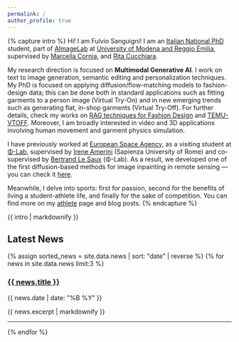 ```yaml
---
permalink: /
author_profile: true
---
```

<div class="small-text">

{% capture intro %}
Hi! I am Fulvio Sanguigni! I am an [Italian National PhD](https://www.phd-ai.it/) student, part of [AImageLab](https://aimagelab.ing.unimore.it/imagelab/) at [University of Modena and Reggio Emilia](https://www.unimore.it/), supervised by [Marcella Cornia](https://scholar.google.it/citations?user=DzgmSJEAAAAJ&hl=it), and [Rita Cucchiara](https://scholar.google.it/citations?user=OM3sZEoAAAAJ&hl=it).

My research direction is focused on **Multimodal Generative AI**. I work on text to image generation, semantic editing and personalization techniques. My PhD is focused on applying diffusion/flow-matching models to fashion-design data; this can be done both in standard applications such as fitting garments to a person image (Virtual Try-On) and in new emerging trends such as generating flat, in-shop garments (Virtual Try-Off). For further details, check my works on [RAG techniques for Fashion Design](https://arxiv.org/abs/2504.14011) and [TEMU-VTOFF](https://temu-vtoff-page.github.io/).
Moreover, I am broadly interested in video and 3D applications involving human movement and garment physics simulation.

I have previously worked at [European Space Agency](https://www.esa.int/), as a visiting student at [Φ-Lab](https://philab.esa.int/), supervised by [Irene Amerini](https://sites.google.com/diag.uniroma1.it/ireneamerini) (Sapienza University of Rome) and co-supervised by [Bertrand Le Saux](https://blesaux.github.io/) (Φ-Lab). As a result, we developed one of the first diffusion-based methods for image inpainting in remote sensing — you can check it [here](https://arxiv.org/abs/2311.06222).

Meanwhile, I delve into sports: first for passion, second for the benefits of living a student-athlete life, and finally for the sake of competition.
You can find more on my [athlete](https://furio1999.github.io//athlete/) page and blog posts.
{% endcapture %}

{{ intro | markdownify }}

</div>

<div class="news-container small-text">
  <h2 style="text-align: left;">Latest News</h2>
  {% assign sorted_news = site.data.news | sort: "date" | reverse %}
  {% for news in site.data.news limit:3 %}
    <div class="news-item">
      <h3><a href="{{ news.url }}">{{ news.title }}</a></h3>
      <p class="news-date">{{ news.date | date: "%B %Y" }}</p>
      <p class="news-excerpt">{{ news.excerpt | markdownify }}</p>
    </div>
    <hr>
  {% endfor %}
</div>


